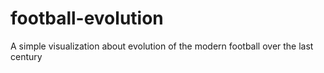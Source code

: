 # football-evolution
A simple visualization about evolution of the modern football over the last century
